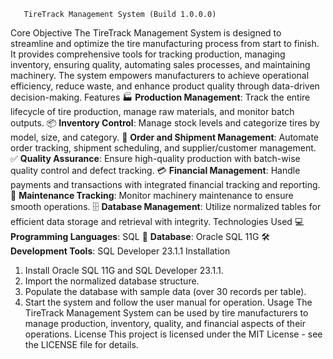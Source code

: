        TireTrack Management System (Build 1.0.0.0)
Core Objective
The TireTrack Management System is designed to streamline and optimize the tire manufacturing process from start to finish. It provides comprehensive tools for tracking production, managing inventory, ensuring quality, automating sales processes, and maintaining machinery. The system empowers manufacturers to achieve operational efficiency, reduce waste, and enhance product quality through data-driven decision-making.
Features
🏭 **Production Management**: Track the entire lifecycle of tire production, manage raw materials, and monitor batch outputs.
📦 **Inventory Control**: Manage stock levels and categorize tires by model, size, and category.
🚚 **Order and Shipment Management**: Automate order tracking, shipment scheduling, and supplier/customer management.
✅ **Quality Assurance**: Ensure high-quality production with batch-wise quality control and defect tracking.
💳 **Financial Management**: Handle payments and transactions with integrated financial tracking and reporting.
🔧 **Maintenance Tracking**: Monitor machinery maintenance to ensure smooth operations.
🗄️ **Database Management**: Utilize normalized tables for efficient data storage and retrieval with integrity.
Technologies Used
💻 **Programming Languages**: SQL
📂 **Database**: Oracle SQL 11G
🛠️ **Development Tools**: SQL Developer 23.1.1
Installation
1. Install Oracle SQL 11G and SQL Developer 23.1.1.
2. Import the normalized database structure.
3. Populate the database with sample data (over 30 records per table).
4. Start the system and follow the user manual for operation.
Usage
The TireTrack Management System can be used by tire manufacturers to manage production, inventory, quality, and financial aspects of their operations.
License
This project is licensed under the MIT License - see the LICENSE file for details.

